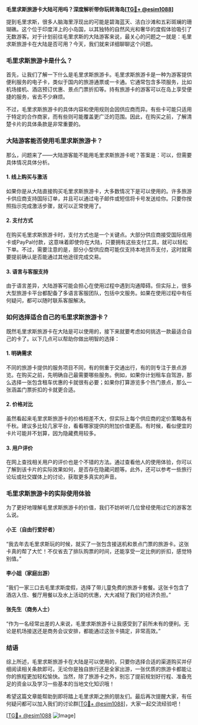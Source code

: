 **毛里求斯旅游卡大陆可用吗？深度解析带你玩转海岛[[TG💪+ @esim1088](https://t.me/s/esim1088)]**

提到毛里求斯，很多人脑海里浮现出的可能是碧海蓝天、洁白沙滩和五彩斑斓的珊瑚礁。这个位于印度洋上的小岛国，以其独特的自然风光和奢华的度假体验吸引了无数游客。对于计划前往毛里求斯的大陆游客来说，最关心的问题之一就是：毛里求斯旅游卡在大陆是否可用？今天，我们就来详细聊聊这个问题。

### 毛里求斯旅游卡是什么？

首先，让我们了解一下什么是毛里求斯旅游卡。毛里求斯旅游卡是一种为游客提供便利服务的电子卡，类似于国内的旅游通票或一卡通。它通常包含多项服务，比如机场接机、酒店预订优惠、景点门票折扣等。持有旅游卡的游客可以在岛上享受便捷的服务，省去不少麻烦。

不过，毛里求斯旅游卡的具体内容和使用规则会因供应商而异。有些卡可能只适用于特定的合作商家，而有些则可能覆盖更广泛的范围。因此，在购买之前，了解清楚卡片的具体条款是非常重要的。

### 大陆游客能否使用毛里求斯旅游卡？

那么，问题来了——大陆游客能不能用毛里求斯旅游卡呢？答案是：可以，但需要具体情况具体分析。

#### 1. **线上购买与激活**
如果你是从大陆直接购买毛里求斯旅游卡，大多数情况下是可以使用的。许多旅游卡供应商支持国际订单，并且可以通过电子邮件或短信将卡号发送给你。只要你按照指示完成激活步骤，就可以正常使用了。

#### 2. **支付方式**
在购买毛里求斯旅游卡时，支付方式也是一个关键点。大部分供应商接受国际信用卡或PayPal付款，这意味着即使你在大陆，只要拥有这些支付工具，就可以轻松下单。不过，需要注意的是，部分小型供应商可能仅支持本地货币支付，这时就需要提前确认是否能通过其他途径完成交易。

#### 3. **语言与客服支持**
由于语言差异，大陆游客可能会担心在使用过程中遇到沟通障碍。但实际上，很多大型旅游卡平台都配备了多语言客服团队，包括中文服务。如果在使用过程中有任何疑问，都可以随时联系客服解决。

### 如何选择适合自己的毛里求斯旅游卡？

既然毛里求斯旅游卡在大陆是可以使用的，接下来就要考虑如何挑选一款最适合自己的卡了。以下几点可以帮助你做出明智的选择：

#### 1. **明确需求**
不同的旅游卡提供的服务项目不同，有的侧重于交通出行，有的则专注于景点游览。在购买之前，先明确自己最需要哪些服务。例如，如果你计划租车自驾游，那么选择一张包含租车优惠的卡就很有必要；如果你打算游览多个热门景点，那么一张涵盖门票折扣的卡就更合适。

#### 2. **价格对比**
虽然看起来毛里求斯旅游卡的价格相差不大，但实际上每个供应商的定价策略各有千秋。建议多比较几家平台，看看哪家提供的附加价值更高。有时候，看似便宜的卡片可能并不划算，因为隐藏费用较多。

#### 3. **用户评价**
在网上查找相关用户的评价也是个不错的方法。通过查看他人的使用体验，你可以了解到该卡片的实际效果如何，是否存在隐藏问题等。此外，还可以参考一些旅行论坛或社交媒体上的讨论，获取更多真实的声音。

### 毛里求斯旅游卡的实际使用体验

为了更好地理解毛里求斯旅游卡的价值，我们不妨听听几位曾经使用过它的游客怎么说。

#### 小王（自由行爱好者）
“我去年去毛里求斯玩的时候，就买了一张包含接送机和景点门票的旅游卡。这张卡真的帮了大忙！不仅省去了排队购票的时间，还能享受一定比例的折扣，感觉特别值。”

#### 李小姐（家庭出游）
“我们一家三口去毛里求斯度假，选择了带儿童免费的旅游卡套餐。这张卡包含了酒店入住、餐厅用餐以及水上活动的优惠，大大减轻了我们的经济负担。”

#### 张先生（商务人士）
“作为一名经常出差的人来说，毛里求斯旅游卡让我感受到了前所未有的便利。无论是机场接送还是商务会议安排，都能通过这张卡搞定，非常高效。”

### 结语

综上所述，毛里求斯旅游卡在大陆是可以使用的，只要你选择合适的渠道购买并仔细阅读相关条款即可。无论你是独自旅行还是全家出游，一张优质的旅游卡都能让你的旅程更加轻松愉快。当然，除了旅游卡之外，别忘了提前规划好行程、准备充足的资金以及学习一些基本的当地文化知识哦！

希望这篇文章能帮助到即将踏上毛里求斯之旅的朋友们。最后再次提醒大家，有任何疑问都可以加入我们的讨论群[[TG💪+ @esim1088](https://t.me/s/esim1088)]，大家一起交流经验吧！

[[TG💪+ @esim1088](https://t.me/s/esim1088) ![Image](https://i.postimg.cc/4NQfJmqS/Snipaste-2025-05-13-00-14-12.png)]